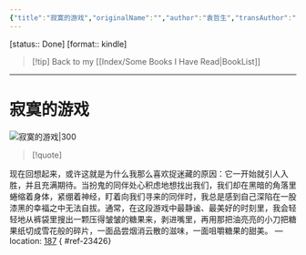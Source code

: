```yaml
---
{"title":"寂寞的游戏","originalName":"","author":"袁哲生","transAuthor":"Not Found.","publisher":"北京联合出版公司","rating":8.4,"RelatedBooks":"送行,度外,王考,西北雨,水门的洞口,平原上的摩西,无伤时代,邦查女孩,海边的房间,烧纸","ISBN":9787559604170,"type":"ReadNote","link":"https://book.douban.com/subject/27104286","cover":"https://img9.doubanio.com/view/subject/l/public/s29508790.jpg","pages":248,"publishDate":"2017-9","EndDate":"2020-05-18","alias":null,"pageprogress":null,"banner_icon":"📖","banner":"https://img9.doubanio.com/view/subject/l/public/s29508790.jpg","dg-publish":true,"permalink":"/BookNotes/寂寞的游戏/","dgPassFrontmatter":true,"noteIcon":""}
---
```


[status:: Done]
[format:: kindle]

>[!tip] Back to my [[Index/Some Books I Have Read\|BookList]]

---
# 寂寞的游戏

![寂寞的游戏|300](https://img9.doubanio.com/view/subject/l/public/s29508790.jpg)

>[!quote]

现在回想起来，或许这就是为什么我那么喜欢捉迷藏的原因：它一开始就引人入胜，并且充满期待。当扮鬼的同伴处心积虑地想找出我们，我们却在黑暗的角落里蜷缩着身体，紧绷着神经，盯着向我们寻来的同伴时，我总是感到自己深陷在一股漆黑的幸福之中无法自拔。通常，在这段游戏中最静谧、最美好的时刻里，我会轻轻地从裤袋里搜出一颗压得皱皱的糖果来，剥进嘴里，再用那把油亮亮的小刀把糖果纸切成雪花般的碎片，一面品尝烟消云散的滋味，一面咀嚼糖果的甜美。 — location: [187]()
{ #ref-23426}

